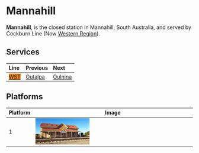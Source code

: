 # Mannahill
**Mannahill**, is the closed station in Mannahill, South Australia, and served by Cockburn Line (Now [Western Region](/train/wst)).

## Services

| Line | Previous | Next |
| :--- | :--- | :--- |
| <mark style="background-color: #F6891F">[WST](/train/wst)</mark> | [Outalpa](/outalpa/outalpa) | [Oulnina](/oulnina/oulnina) |
## Platforms

| Platform | Image |
| --- | --- |
| 1 | <img src="platform1.png" width="35%" height="35%"> |